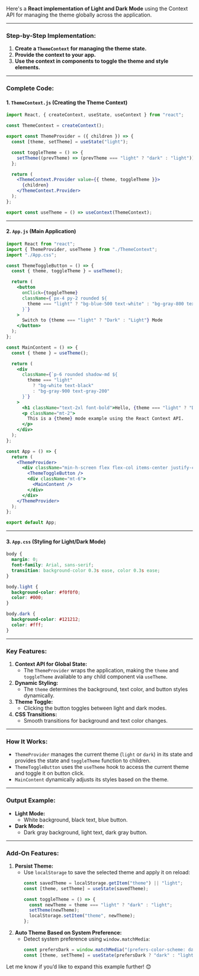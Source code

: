 Here's a **React implementation of Light and Dark Mode** using the Context API for managing the theme globally across the application.

---

### Step-by-Step Implementation:

1. **Create a `ThemeContext` for managing the theme state.**
2. **Provide the context to your app.**
3. **Use the context in components to toggle the theme and style elements.**

---

### Complete Code:

#### 1. `ThemeContext.js` (Creating the Theme Context)

```jsx
import React, { createContext, useState, useContext } from "react";

const ThemeContext = createContext();

export const ThemeProvider = ({ children }) => {
  const [theme, setTheme] = useState("light");

  const toggleTheme = () => {
    setTheme((prevTheme) => (prevTheme === "light" ? "dark" : "light"));
  };

  return (
    <ThemeContext.Provider value={{ theme, toggleTheme }}>
      {children}
    </ThemeContext.Provider>
  );
};

export const useTheme = () => useContext(ThemeContext);
```

---

#### 2. `App.js` (Main Application)

```jsx
import React from "react";
import { ThemeProvider, useTheme } from "./ThemeContext";
import "./App.css";

const ThemeToggleButton = () => {
  const { theme, toggleTheme } = useTheme();

  return (
    <button
      onClick={toggleTheme}
      className={`px-4 py-2 rounded ${
        theme === "light" ? "bg-blue-500 text-white" : "bg-gray-800 text-gray-200"
      }`}
    >
      Switch to {theme === "light" ? "Dark" : "Light"} Mode
    </button>
  );
};

const MainContent = () => {
  const { theme } = useTheme();

  return (
    <div
      className={`p-6 rounded shadow-md ${
        theme === "light"
          ? "bg-white text-black"
          : "bg-gray-900 text-gray-200"
      }`}
    >
      <h1 className="text-2xl font-bold">Hello, {theme === "light" ? "Day!" : "Night!"}</h1>
      <p className="mt-2">
        This is a {theme} mode example using the React Context API.
      </p>
    </div>
  );
};

const App = () => {
  return (
    <ThemeProvider>
      <div className="min-h-screen flex flex-col items-center justify-center transition-colors duration-300">
        <ThemeToggleButton />
        <div className="mt-6">
          <MainContent />
        </div>
      </div>
    </ThemeProvider>
  );
};

export default App;
```

---

#### 3. `App.css` (Styling for Light/Dark Mode)

```css
body {
  margin: 0;
  font-family: Arial, sans-serif;
  transition: background-color 0.3s ease, color 0.3s ease;
}

body.light {
  background-color: #f0f0f0;
  color: #000;
}

body.dark {
  background-color: #121212;
  color: #fff;
}
```

---

### Key Features:

1. **Context API for Global State:**
   * The `ThemeProvider` wraps the application, making the `theme` and `toggleTheme` available to any child component via `useTheme`.
2. **Dynamic Styling:**
   * The `theme` determines the background, text color, and button styles dynamically.
3. **Theme Toggle:**
   * Clicking the button toggles between light and dark modes.
4. **CSS Transitions:**
   * Smooth transitions for background and text color changes.

---

### How It Works:

* `ThemeProvider` manages the current theme (`light` or `dark`) in its state and provides the state and `toggleTheme` function to children.
* `ThemeToggleButton` uses the `useTheme` hook to access the current theme and toggle it on button click.
* `MainContent` dynamically adjusts its styles based on the theme.

---

### Output Example:

* **Light Mode:**
  * White background, black text, blue button.
* **Dark Mode:**
  * Dark gray background, light text, dark gray button.

---

### Add-On Features:

1. **Persist Theme:**
   * Use `localStorage` to save the selected theme and apply it on reload:
     ```jsx
     const savedTheme = localStorage.getItem("theme") || "light";
     const [theme, setTheme] = useState(savedTheme);

     const toggleTheme = () => {
       const newTheme = theme === "light" ? "dark" : "light";
       setTheme(newTheme);
       localStorage.setItem("theme", newTheme);
     };
     ```
2. **Auto Theme Based on System Preference:**
   * Detect system preference using `window.matchMedia`:
     ```jsx
     const prefersDark = window.matchMedia("(prefers-color-scheme: dark)").matches;
     const [theme, setTheme] = useState(prefersDark ? "dark" : "light");
     ```

Let me know if you’d like to expand this example further! 😊
